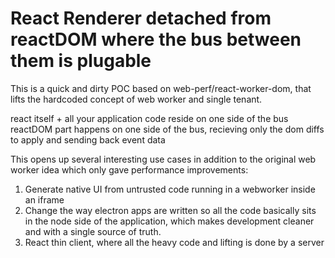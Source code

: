 # React Renderer detached from reactDOM where the bus between them is plugable

This is a quick and dirty POC based on web-perf/react-worker-dom, that lifts the hardcoded concept of web worker and single tenant.

react itself + all your application code reside on one side of the bus
reactDOM part happens on one side of the bus, recieving only the dom diffs to apply and sending back event data

This opens up several interesting use cases in addition to the original web worker idea which only gave performance improvements:
1) Generate native UI from untrusted code running in a webworker inside an iframe
2) Change the way electron apps are written so all the code basically sits in the node side of the application, which makes development cleaner and with a single source of truth.
3) React thin client, where all the heavy code and lifting is done by a server
